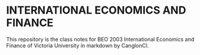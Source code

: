 # INTERNATIONAL ECONOMICS AND FINANCE
This repository is the class notes for BEO 2003 International Economics and Finance of Victoria University in markdown by CanglonCl.